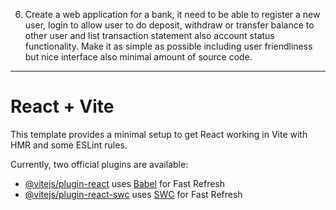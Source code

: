 6. Create a web application for a bank, it need to be able to register a new user,
   login to allow user to do deposit, withdraw or transfer balance to other user and list transaction statement also account status functionality. Make it as simple as possible including user friendliness but nice interface also minimal amount of source code.

---

# React + Vite

This template provides a minimal setup to get React working in Vite with HMR and some ESLint rules.

Currently, two official plugins are available:

- [@vitejs/plugin-react](https://github.com/vitejs/vite-plugin-react/blob/main/packages/plugin-react/README.md) uses [Babel](https://babeljs.io/) for Fast Refresh
- [@vitejs/plugin-react-swc](https://github.com/vitejs/vite-plugin-react-swc) uses [SWC](https://swc.rs/) for Fast Refresh
